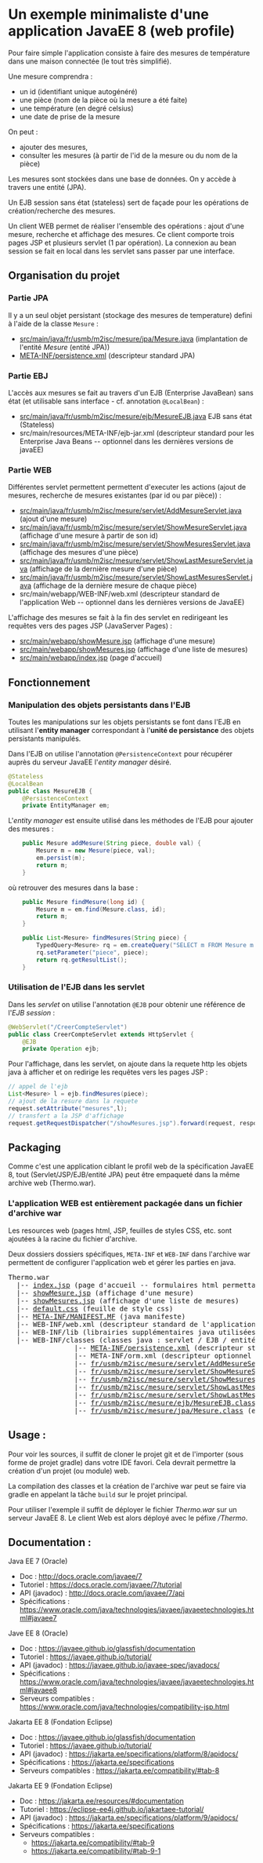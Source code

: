 # Un exemple minimaliste d'une application JavaEE 8 (web profile) #

Pour faire simple l'application consiste à faire des mesures de température dans une maison connectée (le tout très simplifié).

Une mesure comprendra :
- un id (identifiant unique autogénéré)
- une pièce (nom de la pièce où la mesure a été faite)
- une température (en degré celsius)
- une date de prise de la mesure

On peut :
- ajouter des mesures,
- consulter les mesures (à partir de l'id de la mesure ou du nom de la pièce)

Les mesures sont stockées dans une base de données. On y accède à travers une entité (JPA).

Un EJB session sans état (stateless) sert de façade pour les opérations de création/recherche des mesures.

Un client WEB permet de réaliser l'ensemble des opérations : ajout d'une mesure, recherche et affichage des mesures.
Ce client comporte trois pages JSP et plusieurs servlet (1 par opération). La connexion au bean session se fait en local dans les servlet sans passer par une interface.

## Organisation du projet ##

### Partie JPA ###

Il y a un seul objet persistant (stockage des mesures de temperature) defini à l'aide de la classe `Mesure` :  
- <a href="src/main/java/fr/usmb/m2isc/mesure/jpa/Mesure.java" >src/main/java/fr/usmb/m2isc/mesure/jpa/Mesure.java</a> (implantation de l'entité _Mesure_ (entité JPA))
- <a href="src/main/resources/META-INF/persistence.xml" >META-INF/persistence.xml</a> (descripteur standard JPA)

### Partie EBJ ###

L'accès aux mesures se fait au travers d'un EJB (Enterprise JavaBean) sans état (et utilisable sans interface - cf. annotation `@LocalBean`) :  
- <a href="src/main/java/fr/usmb/m2isc/mesure/ejb/MesureEJB.java" >src/main/java/fr/usmb/m2isc/mesure/ejb/MesureEJB.java</a> EJB sans état (Stateless)
- src/main/resources/META-INF/ejb-jar.xml (descripteur standard pour les Enterprise Java Beans -- optionnel dans les dernières versions de javaEE)

### Partie WEB  ###

Différentes servlet permettent permettent d'executer les actions (ajout de mesures, recherche de mesures existantes (par id ou par pièce)) :  
- <a href="src/main/java/fr/usmb/m2isc/mesure/servlet/AddMesureServlet.java" >src/main/java/fr/usmb/m2isc/mesure/servlet/AddMesureServlet.java</a> (ajout d'une mesure)
- <a href="src/main/java/fr/usmb/m2isc/mesure/servlet/ShowMesureServlet.java" >src/main/java/fr/usmb/m2isc/mesure/servlet/ShowMesureServlet.java</a> (affichage d'une mesure à partir de son id)
- <a href="src/main/java/fr/usmb/m2isc/mesure/servlet/ShowMesuresServlet.java" >src/main/java/fr/usmb/m2isc/mesure/servlet/ShowMesuresServlet.java</a> (affichage des mesures d'une pièce)
- <a href="src/main/java/fr/usmb/m2isc/mesure/servlet/ShowLastMesureServlet.java" >src/main/java/fr/usmb/m2isc/mesure/servlet/ShowLastMesureServlet.java</a> (affichage de la dernière mesure d'une pièce)
- <a href="src/main/java/fr/usmb/m2isc/mesure/servlet/ShowLastMesuresServlet.java" >src/main/java/fr/usmb/m2isc/mesure/servlet/ShowLastMesuresServlet.java</a> (affichage de la dernière mesure de chaque pièce)
- src/main/webapp/WEB-INF/web.xml (descripteur standard de l'application Web -- optionnel dans les dernières versions de JavaEE)

L'affichage des mesures se fait à la fin des servlet en redirigeant les requêtes vers des pages JSP (JavaServer Pages) :  
- <a href="src/main/webapp/showMesure.jsp" >src/main/webapp/showMesure.jsp</a> (affichage d'une mesure)
- <a href="src/main/webapp/showMesures.jsp" >src/main/webapp/showMesures.jsp</a> (affichage d'une liste de mesures)
- <a href="src/main/webapp/index.jsp" >src/main/webapp/index.jsp</a> (page d'accueil)

## Fonctionnement ##

### Manipulation des objets persistants dans l'EJB ###

Toutes les manipulations sur les objets persistants se font dans l'EJB en utilisant l'__entity manager__ correspondant à l'__unité de persistance__ des objets persistants manipulés. 

Dans l'EJB on utilise l'annotation `@PersistenceContext` pour récupérer auprès du serveur JavaEE l'_entity manager_ désiré.  

```java
@Stateless
@LocalBean
public class MesureEJB {
	@PersistenceContext
	private EntityManager em;
```

L'_entity manager_ est ensuite utilisé dans les méthodes de l'EJB pour ajouter des mesures :  

```java
	public Mesure addMesure(String piece, double val) {
		Mesure m = new Mesure(piece, val);
		em.persist(m);
		return m;
	}
```

où retrouver des mesures dans la base :  

```java
	public Mesure findMesure(long id) {
		Mesure m = em.find(Mesure.class, id);
		return m;
	}
```
```java
	public List<Mesure> findMesures(String piece) {
		TypedQuery<Mesure> rq = em.createQuery("SELECT m FROM Mesure m WHERE m.piece = :piece ORDER BY m.dateMesure ASC", Mesure.class);
		rq.setParameter("piece", piece);
		return rq.getResultList();
	}
```

### Utilisation de l'EJB dans les servlet ###

Dans les _servlet_ on utilise l'annotation `@EJB` pour obtenir une référence de l'_EJB session_ :

```java
@WebServlet("/CreerCompteServlet")
public class CreerCompteServlet extends HttpServlet {
	@EJB
	private Operation ejb;
```

Pour l'affichage, dans les servlet, on ajoute dans la requete http les objets java à afficher et on redirige les requêtes vers les pages JSP :  

```java
// appel de l'ejb
List<Mesure> l = ejb.findMesures(piece);		
// ajout de la resure dans la requete
request.setAttribute("mesures",l);
// transfert a la JSP d'affichage
request.getRequestDispatcher("/showMesures.jsp").forward(request, response);
```


## Packaging ##

Comme c'est une application ciblant le profil web de la spécification JavaEE 8, tout (Servlet/JSP/EJB/entité JPA) peut être empaqueté dans la même archive web (Thermo.war).

### L'application WEB est entièrement packagée dans un fichier d'archive war ###

Les resources web (pages html, JSP, feuilles de styles CSS, etc. sont ajoutées à la racine du fichier d'archive.

Deux dossiers dossiers spécifiques, `META-INF` et `WEB-INF` dans l'archive war permettent de configurer l'application web et gérer les parties en java.
<pre>
Thermo.war
  |-- <a href="src/main/webapp/index.jsp" >index.jsp</a> (page d'accueil -- formulaires html permettant de d'ajouter ou rechercher des mesures)
  |-- <a href="src/main/webapp/showMesure.jsp" >showMesure.jsp</a> (affichage d'une mesure)
  |-- <a href="src/main/webapp/showMesures.jsp" >showMesures.jsp</a> (affichage d'une liste de mesures)
  |-- <a href="src/main/webapp/default.css" >default.css</a> (feuille de style css)
  |-- <a href="src/main/webapp/META-INF/MANIFEST.MF" >META-INF/MANIFEST.MF</a> (java manifeste)
  |-- WEB-INF/web.xml (descripteur standard de l'application Web -- optionnel dans les dernières versions de JavaEE)
  |-- WEB-INF/lib (librairies supplémentaires java utilisées par les classes java)
  |-- WEB-INF/classes (classes java : servlet / EJB / entités JPA)
                |-- <a href="src/main/resources/META-INF/persistence.xml" >META-INF/persistence.xml</a> (descripteur standard JPA)
                |-- META-INF/orm.xml (descripteur optionnel pour le mapping objet-relationnel -- absent ici)
                |-- <a href="src/main/java/fr/usmb/m2isc/mesure/servlet/AddMesureServlet.java" >fr/usmb/m2isc/mesure/servlet/AddMesureServlet.class</a> (ajout d'une mesure)
                |-- <a href="src/main/java/fr/usmb/m2isc/mesure/servlet/ShowMesureServlet.java" >fr/usmb/m2isc/mesure/servlet/ShowMesureServlet.class</a> (affichage d'une mesure à partir de son id)
                |-- <a href="src/main/java/fr/usmb/m2isc/mesure/servlet/ShowMesuresServlet.java" >fr/usmb/m2isc/mesure/servlet/ShowMesuresServlet.class</a> (affichage des mesures d'une pièce)
                |-- <a href="src/main/java/fr/usmb/m2isc/mesure/servlet/ShowLastMesureServlet.java" >fr/usmb/m2isc/mesure/servlet/ShowLastMesureServlet.class</a> (affichage de la dernière mesure d'une pièce)
                |-- <a href="src/main/java/fr/usmb/m2isc/mesure/servlet/ShowLastMesuresServlet.java" >fr/usmb/m2isc/mesure/servlet/ShowLastMesuresServlet.class</a> (affichage de la dernière mesure de chaque pièce)
                |-- <a href="src/main/java/fr/usmb/m2isc/mesure/ejb/MesureEJB.java" >fr/usmb/m2isc/mesure/ejb/MesureEJB.class</a> (EJB sans état)
                |-- <a href="src/main/java/fr/usmb/m2isc/mesure/jpa/Mesure.java" >fr/usmb/m2isc/mesure/jpa/Mesure.class</a> (entité Mesure (entité JPA))
</pre>

## Usage : ##

Pour voir les sources, il suffit de cloner le projet git et de l'importer (sous forme de projet gradle) dans votre IDE favori. 
Cela devrait permettre la création d'un projet (ou module) web.

La compilation des classes et la création de l'archive war peut se faire via gradle en appelant la tâche `build` sur le projet principal.

Pour utiliser l'exemple il suffit de déployer le fichier _Thermo.war_ sur un serveur JavaEE 8. 
Le client Web est alors déployé avec le péfixe _/Thermo_.

## Documentation : ##

Java EE 7 (Oracle)
- Doc : http://docs.oracle.com/javaee/7
- Tutoriel : https://docs.oracle.com/javaee/7/tutorial
- API (javadoc) : http://docs.oracle.com/javaee/7/api
- Spécifications : https://www.oracle.com/java/technologies/javaee/javaeetechnologies.html#javaee7

Jave EE 8 (Oracle)
- Doc : https://javaee.github.io/glassfish/documentation
- Tutoriel : https://javaee.github.io/tutorial/
- API (javadoc) : https://javaee.github.io/javaee-spec/javadocs/
- Spécifications : https://www.oracle.com/java/technologies/javaee/javaeetechnologies.html#javaee8
- Serveurs compatibles : https://www.oracle.com/java/technologies/compatibility-jsp.html

Jakarta EE 8 (Fondation Eclipse)
- Doc : https://javaee.github.io/glassfish/documentation
- Tutoriel : https://javaee.github.io/tutorial/
- API (javadoc) : https://jakarta.ee/specifications/platform/8/apidocs/
- Spécifications : https://jakarta.ee/specifications
- Serveurs compatibles : https://jakarta.ee/compatibility/#tab-8

Jakarta EE 9 (Fondation Eclipse)
- Doc : https://jakarta.ee/resources/#documentation
- Tutoriel : https://eclipse-ee4j.github.io/jakartaee-tutorial/
- API (javadoc) : https://jakarta.ee/specifications/platform/9/apidocs/
- Spécifications : https://jakarta.ee/specifications
- Serveurs compatibles : 
    - https://jakarta.ee/compatibility/#tab-9
    - https://jakarta.ee/compatibility/#tab-9-1
